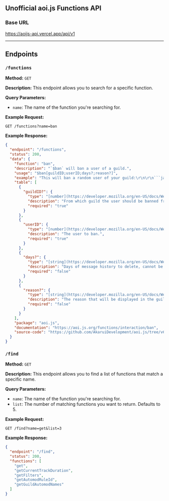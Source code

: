 ## Unofficial aoi.js Functions API

### Base URL
https://aoijs-api.vercel.app/api/v1

---

## Endpoints

### `/functions`

**Method:** `GET`

**Description:** This endpoint allows you to search for a specific function.

**Query Parameters:**

- `name`: The name of the function you're searching for.

**Example Request:**

```
GET /functions?name=ban
```

**Example Response:**

```json
{
  "endpoint": "/functions",
  "status": 200,
  "data": {
    "function": "ban",
    "description": "`$ban` will ban a user of a guild.",
    "usage": "$ban[guildID;userID;days?;reason?]",
    "example": "This will ban a random user of your guild:\r\n\r\n```javascript\r\nclient.command({\r\n  name: \"ban\",\r\n  code: `\r\n  $ban[$guildID;$randomUserID;7;Imagine getting banned.]\r\n  `\r\n});\r\n```",
    "table": [
      {
        "guildID?": {
          "type": "[number](https://developer.mozilla.org/en-US/docs/Web/JavaScript/Reference/Global_Objects/Number)",
          "description": "From which guild the user should be banned from.",
          "required": "true"
        }
      },
      {
        "userID": {
          "type": "[number](https://developer.mozilla.org/en-US/docs/Web/JavaScript/Reference/Global_Objects/Number)",
          "description": "The user to ban.",
          "required": "true"
        }
      },
      {
        "days?": {
          "type": "[string](https://developer.mozilla.org/en-US/docs/Web/JavaScript/Reference/Global_Objects/String)",
          "description": "Days of message history to delete, cannot be higher than 7 days",
          "required": "false"
        }
      },
      {
        "reason?": {
          "type": "[string](https://developer.mozilla.org/en-US/docs/Web/JavaScript/Reference/Global_Objects/String)",
          "description": "The reason that will be displayed in the guild's audit logs.",
          "required": "false"
        }
      }
    ],
    "package": "aoi.js",
    "documentation": "https://aoi.js.org/functions/interaction/ban",
    "source-code": "https://github.com/AkaruiDevelopment/aoi.js/tree/v6/src/functions/interaction/ban.js"
  }
}
```

### `/find`

**Method:** `GET`

**Description:** This endpoint allows you to find a list of functions that match a specific name.

**Query Parameters:**

- `name`: The name of the function you're searching for.
- `list`: The number of matching functions you want to return. Defaults to 5.

**Example Request:**

```
GET /find?name=get&list=3
```

**Example Response:**

```json
{
  "endpoint": "/find",
  "status": 200,
  "functions": [
    "get",
    "getCurrentTrackDuration",
    "getFilters",
    "getAutomodRuleId",
    "getGuildAutomodNames"
  ]
}
```